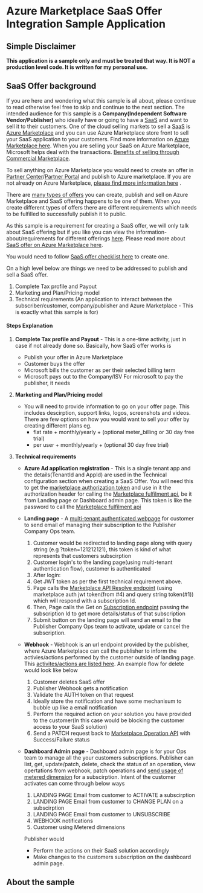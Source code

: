 # Azure Marketplace SaaS Offer Integration Sample Application

## Simple Disclaimer
**This application is a sample only and must be treated that way. It is NOT a production level code. It is written for my personal use.**  

## SaaS Offer background
If you are here and wondering what this sample is all about, please continue to read otherwise feel free to skip and continue to the next section. The intended audience for this sample is a **Company(Independent Software Vendor/Publisher)** who ideally have or going to have a [SaaS](https://azure.microsoft.com/en-us/overview/what-is-saas/) and want to sell it to their customers. 
One of the cloud selling markets to sell a [SaaS](https://azure.microsoft.com/en-us/overview/what-is-saas/) is [Azure Marketplace](https://azuremarketplace.microsoft.com/en-us/marketplace/) and you can use Azure Marketplace store front to sell your SaaS application to your customers. Find more information on [Azure Marketplace here](https://docs.microsoft.com/en-us/azure/marketplace/). When you are selling your SaaS on Azure Marketplace, Microsoft helps deal with the transactions. [Benefits of selling through Commercial Marketplace](https://docs.microsoft.com/en-us/azure/marketplace/marketplace-publishers-guide#commercial-marketplace-benefits). 

To sell anything on Azure Marketplace you would need to create an offer in [Partner Center](http://partner.microsoft.com/)/[Partner Portal](http://cloudpartner.azure.com/) and publish to Azure marketplace. If you are not already on Azure Marketplace, [please find more information here](https://docs.microsoft.com/en-us/azure/marketplace/partner-center-portal/create-account) .

There are [many types of offers](https://docs.microsoft.com/en-us/azure/marketplace/publisher-guide-by-offer-type) you can create, publish and sell on Azure Marketplace and SaaS offering happens to be one of them. When you create different types of offers there are different requirements which needs to be fulfilled to successfully publish it to public.

As this sample is a requirement for creating a SaaS offer, we will only talk about SaaS offering but if you like you can view the information-about/requirements for different offerings [here](https://docs.microsoft.com/en-us/azure/marketplace/publisher-guide-by-offer-type). Please read more about [SaaS offer on Azure Marketplace here](https://docs.microsoft.com/en-us/azure/marketplace/marketplace-saas-applications-technical-publishing-guide).

You would need to follow [SaaS offer checklist here](https://docs.microsoft.com/en-us/azure/marketplace/partner-center-portal/offer-creation-checklist) to create one. 

On a high level below are things we need to be addressed to publish and sell a SaaS offer.
1. Complete Tax profile and Payout
2. Marketing and Plan/Pricing model
3. Technical requirements (An application to interact between the subscriber/customer, company/publisher and Azure Marketplace - This is exactly what this sample is for)

#### Steps Explanation

1. **Complete Tax profile and Payout** -  This is a one-time activity, just in case if not already done so. Basically, how SaaS offer works is
    - Publish your offer in Azure Marketplace
    - Customer buys the offer 
    - Microsoft bills the customer as per their selected billing term
    - Microsoft pays out to the Company/ISV
  For microsoft to pay the publisher, it needs 


2. **Marketing and Plan/Pricing model** 
    - You will need to provide information to go on your offer page. This includes descirption, support links, logos, screenshots and videos. There are few options on how you would want to sell your offer by creating different plans eg. 
        - flat rate + monthly/yearly + (optional meter_billing or 30 day free trial)
        - per user + monthly/yearly + (optional 30 day free trial)

3. **Technical requirements**

    - **Azure Ad application registration** - This is a single tenant app and the details(TenantId and AppId) are used in the Technical configuration section when creating a SaaS Offer. You will need this to get the [marketplace authorization token](https://docs.microsoft.com/en-us/azure/marketplace/partner-center-portal/pc-saas-registration#get-a-token-based-on-the-azure-ad-app) and use in it the authorization header for calling the [Marketplace fulfilment api](https://docs.microsoft.com/en-us/azure/marketplace/partner-center-portal/pc-saas-fulfillment-api-v2), be it from Landing page or Dashboard admin page. This token is like the password to call the [Marketplace fulfilment api](https://docs.microsoft.com/en-us/azure/marketplace/partner-center-portal/pc-saas-fulfillment-api-v2)

    - **Landing page** - A [multi-tenant authenticated webpage](https://docs.microsoft.com/en-us/azure/active-directory/develop/howto-convert-app-to-be-multi-tenant) for customer to send email of managing their subscription to the Publisher Company Ops team.
        1. Customer would be redirected to landing page along with query string (e.g ?token=121212121), this token is kind of what represents that customers subscirption
        2. Customer login's to the landing page(using multi-tenant authentication flow), customer is authenticated
        3. After login:
        4. Get JWT token as per the first technical requirement above.
        5. Page calls the [Marketplace API Resolve endpoint](https://docs.microsoft.com/en-us/azure/marketplace/partner-center-portal/pc-saas-fulfillment-api-v2#resolve-a-subscription) (using marketplace auth jwt token(from #4) and query string token(#1)) which will respond with a subscription Id.
        6. Then, Page calls the Get on [Subscription endpoint](https://docs.microsoft.com/en-us/azure/marketplace/partner-center-portal/pc-saas-fulfillment-api-v2#gethttpsmarketplaceapimicrosoftcomapisaassubscriptionsapi-versionapiversion) passing the subscription Id to get more details/status of that subscription
        7. Submit button on the landing page will send an email to the Publisher Company Ops team to activate, update or cancel the subscription.
    
    - **Webhook** -  Webhook is an url endpoint provided by the publisher, where Azure Marketplace can call the publisher to inform the activies/actions performed by the customer outside of landing page. This [activites/actions are listed here](https://docs.microsoft.com/en-us/azure/marketplace/partner-center-portal/pc-saas-fulfillment-api-v2#implementing-a-webhook-on-the-saas-service). An example flow for delete would look like below
        1. Customer deletes SaaS offer
        2. Publisher Webhook gets a notification
        3. Validate the AUTH token on that request
        4. Ideally store the notification and have some mechanisum to bubble up like a email notification
        4. Perform the required action on your solution you have provided to the customer(In this case would be blocking the customer access to your SaaS solution)
        5. Send a PATCH request back to [Marketplace Operation API](https://docs.microsoft.com/en-us/azure/marketplace/partner-center-portal/pc-saas-fulfillment-api-v2#operations-api) with Success/Failure status 
           
    - **Dashboard Admin page** - Dashboard admin page is for your Ops team to manage all the your customers subscriptions. Publisher can list, get, update/patch, delete, check the status of an operation, view opertations from webhook, patch operations and [send usage of metered dimension](https://docs.microsoft.com/en-us/azure/marketplace/partner-center-portal/saas-metered-billing) for a subscirption. Intent of the customer activates can come through below ways
        1. LANDING PAGE Email from customer to ACTIVATE a subscirption
        2. LANDING PAGE Email from customer to CHANGE PLAN on a subscirption
        3. LANDING PAGE Email from customer to UNSUBSCRIBE
        4. WEBHOOK notifications
        5. Customer using Metered dimensions
        
       Publisher would 
       - Perform the actions on their SaaS solution accordingly 
       - Make changes to the customers subscription on the dashboard admin page.
        
    
## About the sample
